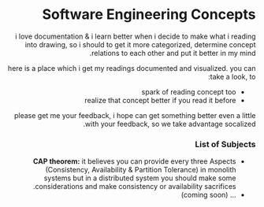 <div dir="rtl" style="text-align: right">


# Software Engineering Concepts
i love documentation & i learn better when i decide to make what i reading into drawing, so i should to get it more categorized, determine concept relations to each other and put it better in my mind.

here is a place which i get my readings documented and visualized. you can take a look, to:

- spark of reading concept too
- realize that concept better if you read it before

please get me your feedback, i hope can get something better even a little with your feedback, so we take advantage socalized.


### List of Subjects
- **CAP theorem:** it believes you can provide every three Aspects (Consistency, Availability & Partition Tolerance) in monolith systems but in a distributed system you should make some considerations and make consistency or availability sacrifices.
- ... (coming soon)